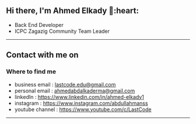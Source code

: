 <h2> Hi there, I'm Ahmed Elkady 👋:heart: </h2>

<!-- <img align='right' src="https://media2.giphy.com/media/qgQUggAC3Pfv687qPC/giphy.gif" style="width:250px;border-radius:50%;">
 -->
- Back End Developer
- ICPC Zagazig Community Team Leader
<hr>

<h2> Contact with me on </h2>

<h3>Where to find me</h3>

- business email : lastcode.edu@gmail.com
- personal email : ahmedabdalkaderma@gmail.com
- linkedIn : https://www.linkedin.com/in/ahmed-elkady1
- instagram : https://www.instagram.com/abdullahmanss
- youtube channel : https://www.youtube.com/c/LastCode 
<hr>
